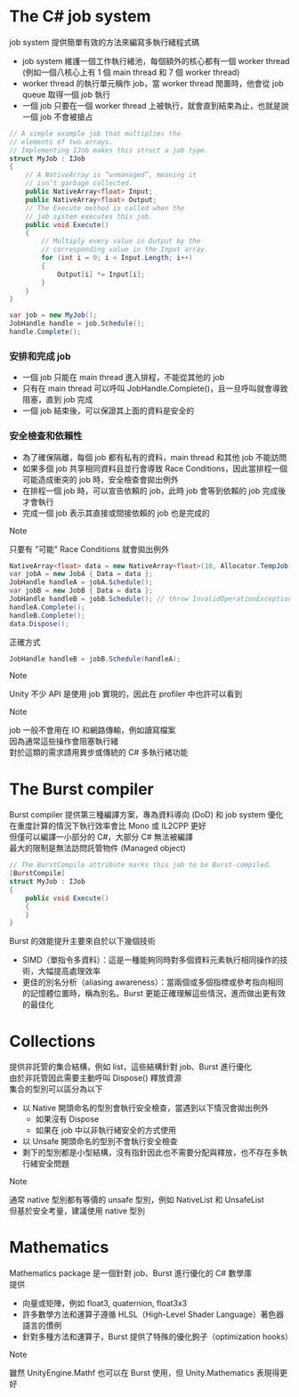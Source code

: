 # The C# job system
job system 提供簡單有效的方法來編寫多執行緒程式碼  
- job system 維護一個工作執行緒池，每個額外的核心都有一個 worker thread (例如一個八核心上有 1 個 main thread 和 7 個 worker thread)
- worker thread 的執行單元稱作 job，當 worker thread 閒置時，他會從 job queue 取得一個 job 執行
- 一個 job 只要在一個 worker thread 上被執行，就會直到結束為止，也就是說一個 job 不會被搶占

```C#
// A simple example job that multiplies the
// elements of two arrays.
// Implementing IJob makes this struct a job type.
struct MyJob : IJob
{
    // A NativeArray is “unmanaged”, meaning it
    // isn’t garbage collected.
    public NativeArray<float> Input;
    public NativeArray<float> Output;
    // The Execute method is called when the
    // job system executes this job.
    public void Execute()
    {
        // Multiply every value in Output by the
        // corresponding value in the Input array.
        for (int i = 0; i < Input.Length; i++)
        {
            Output[i] *= Input[i];
        }
    }
}

var job = new MyJob();
JobHandle handle = job.Schedule();
handle.Complete();
```

### 安排和完成 job
- 一個 job 只能在 main thread 進入排程，不能從其他的 job
- 只有在 main thread 可以呼叫 JobHandle.Complete()，且一旦呼叫就會導致阻塞，直到 job 完成
- 一個 job 結束後，可以保證其上面的資料是安全的

### 安全檢查和依賴性
- 為了確保隔離，每個 job 都有私有的資料，main thread 和其他 job 不能訪問
- 如果多個 job 共享相同資料且並行會導致 Race Conditions，因此當排程一個可能造成衝突的 job 時，安全檢查會拋出例外
- 在排程一個 job 時，可以宣告依賴的 job，此時 job 會等到依賴的 job 完成後才會執行
- 完成一個 job 表示其直接或間接依賴的 job 也是完成的
> [!NOTE]
> 只要有 "可能" Race Conditions 就會拋出例外
> ```C#
> NativeArray<float> data = new NativeArray<float>(10, Allocator.TempJob);
> var jobA = new JobA { Data = data };  
> JobHandle handleA = jobA.Schedule();  
> var jobB = new JobB { Data = data };  
> JobHandle handleB = jobB.Schedule(); // throw InvalidOperationException
> handleA.Complete();  
> handleB.Complete();  
> data.Dispose();  
> ```
> 正確方式
> ```C#
> JobHandle handleB = jobB.Schedule(handleA);  
> ```

> [!NOTE]
> Unity 不少 API 是使用 job 實現的，因此在 profiler 中也許可以看到

> [!NOTE]
> job 一般不會用在 IO 和網路傳輸，例如讀寫檔案  
> 因為通常這些操作會阻塞執行緒  
> 對於這類的需求請用異步或傳統的 C# 多執行緒功能

# The Burst compiler
Burst compiler 提供第三種編譯方案，專為資料導向 (DoD) 和 job system 優化   
在重度計算的情況下執行效率會比 Mono 或 IL2CPP 更好  
但僅可以編譯一小部分的 C#，大部分 C# 無法被編譯  
最大的限制是無法訪問託管物件 (Managed object)

```C#
// The BurstCompile attribute marks this job to be Burst-compiled.
[BurstCompile]
struct MyJob : IJob
{
    public void Execute()
    {
    }
}
```

Burst 的效能提升主要來自於以下幾個技術  
- SIMD（單指令多資料）：這是一種能夠同時對多個資料元素執行相同操作的技術，大幅提高處理效率
- 更佳的別名分析（aliasing awareness）：當兩個或多個指標或參考指向相同的記憶體位置時，稱為別名。Burst 更能正確理解這些情況，進而做出更有效的最佳化

# Collections
提供非託管的集合結構，例如 list，這些結構針對 job、Burst 進行優化  
由於非託管因此需要主動呼叫 Dispose() 釋放資源  
集合的型別可以區分為以下
- 以 Native 開頭命名的型別會執行安全檢查，當遇到以下情況會拋出例外
  - 如果沒有 Dispose
  - 如果在 job 中以非執行緒安全的方式使用
- 以 Unsafe 開頭命名的型別不會執行安全檢查
- 剩下的型別都是小型結構，沒有指針因此也不需要分配與釋放，也不存在多執行緒安全問題

> [!NOTE]
> 通常 native 型別都有等價的 unsafe 型別，例如 NativeList 和 UnsafeList  
> 但基於安全考量，建議使用 native 型別

# Mathematics
Mathematics package 是一個針對 job、Burst 進行優化的 C# 數學庫  
提供
- 向量或矩陣，例如 float3, quaternion, float3x3
- 許多數學方法和運算子遵循 HLSL（High-Level Shader Language）著色器語言的慣例
- 針對多種方法和運算子，Burst 提供了特殊的優化鉤子（optimization hooks）

> [!NOTE]
> 雖然 UnityEngine.Mathf 也可以在 Burst 使用，但 Unity.Mathematics 表現得更好
